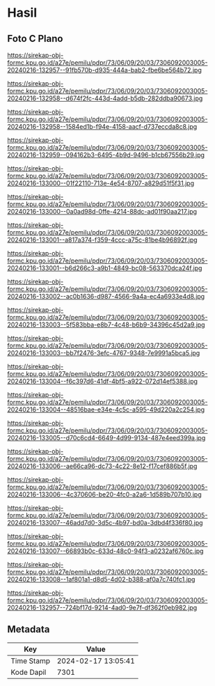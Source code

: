 # Hasil

## Foto C Plano

https://sirekap-obj-formc.kpu.go.id/a27e/pemilu/pdpr/73/06/09/20/03/7306092003005-20240216-132957--91fb570b-d935-444a-bab2-fbe6be564b72.jpg

https://sirekap-obj-formc.kpu.go.id/a27e/pemilu/pdpr/73/06/09/20/03/7306092003005-20240216-132958--d674f2fc-443d-4add-b5db-282ddba90673.jpg

https://sirekap-obj-formc.kpu.go.id/a27e/pemilu/pdpr/73/06/09/20/03/7306092003005-20240216-132958--1584ed1b-f94e-4158-aacf-d737eccda8c8.jpg

https://sirekap-obj-formc.kpu.go.id/a27e/pemilu/pdpr/73/06/09/20/03/7306092003005-20240216-132959--094162b3-6495-4b9d-9496-b1cb67556b29.jpg

https://sirekap-obj-formc.kpu.go.id/a27e/pemilu/pdpr/73/06/09/20/03/7306092003005-20240216-133000--01f22110-713e-4e54-8707-a829d51f5f31.jpg

https://sirekap-obj-formc.kpu.go.id/a27e/pemilu/pdpr/73/06/09/20/03/7306092003005-20240216-133000--0a0ad98d-0ffe-4214-88dc-ad01f90aa217.jpg

https://sirekap-obj-formc.kpu.go.id/a27e/pemilu/pdpr/73/06/09/20/03/7306092003005-20240216-133001--a817a374-f359-4ccc-a75c-81be4b96892f.jpg

https://sirekap-obj-formc.kpu.go.id/a27e/pemilu/pdpr/73/06/09/20/03/7306092003005-20240216-133001--b6d266c3-a9b1-4849-bc08-563370dca24f.jpg

https://sirekap-obj-formc.kpu.go.id/a27e/pemilu/pdpr/73/06/09/20/03/7306092003005-20240216-133002--ac0b1636-d987-4566-9a4a-ec4a6933e4d8.jpg

https://sirekap-obj-formc.kpu.go.id/a27e/pemilu/pdpr/73/06/09/20/03/7306092003005-20240216-133003--5f583bba-e8b7-4c48-b6b9-34396c45d2a9.jpg

https://sirekap-obj-formc.kpu.go.id/a27e/pemilu/pdpr/73/06/09/20/03/7306092003005-20240216-133003--bb7f2476-3efc-4767-9348-7e9991a5bca5.jpg

https://sirekap-obj-formc.kpu.go.id/a27e/pemilu/pdpr/73/06/09/20/03/7306092003005-20240216-133004--f6c397d6-41df-4bf5-a922-072d14ef5388.jpg

https://sirekap-obj-formc.kpu.go.id/a27e/pemilu/pdpr/73/06/09/20/03/7306092003005-20240216-133004--48516bae-e34e-4c5c-a595-49d220a2c254.jpg

https://sirekap-obj-formc.kpu.go.id/a27e/pemilu/pdpr/73/06/09/20/03/7306092003005-20240216-133005--d70c6cd4-6649-4d99-9134-487e4eed399a.jpg

https://sirekap-obj-formc.kpu.go.id/a27e/pemilu/pdpr/73/06/09/20/03/7306092003005-20240216-133006--ae66ca96-dc73-4c22-8e12-f17cef886b5f.jpg

https://sirekap-obj-formc.kpu.go.id/a27e/pemilu/pdpr/73/06/09/20/03/7306092003005-20240216-133006--4c370606-be20-4fc0-a2a6-1d589b707b10.jpg

https://sirekap-obj-formc.kpu.go.id/a27e/pemilu/pdpr/73/06/09/20/03/7306092003005-20240216-133007--46add7d0-3d5c-4b97-bd0a-3dbd4f336f80.jpg

https://sirekap-obj-formc.kpu.go.id/a27e/pemilu/pdpr/73/06/09/20/03/7306092003005-20240216-133007--66893b0c-633d-48c0-94f3-a0232af6760c.jpg

https://sirekap-obj-formc.kpu.go.id/a27e/pemilu/pdpr/73/06/09/20/03/7306092003005-20240216-133008--1af801a1-d8d5-4d02-b388-af0a7c740fc1.jpg

https://sirekap-obj-formc.kpu.go.id/a27e/pemilu/pdpr/73/06/09/20/03/7306092003005-20240216-132957--724bf17d-9214-4ad0-9e7f-df362f0eb982.jpg


## Metadata

| Key        | Value               |
| ---------- | ------------------- |
| Time Stamp | 2024-02-17 13:05:41 |
| Kode Dapil | 7301                |



